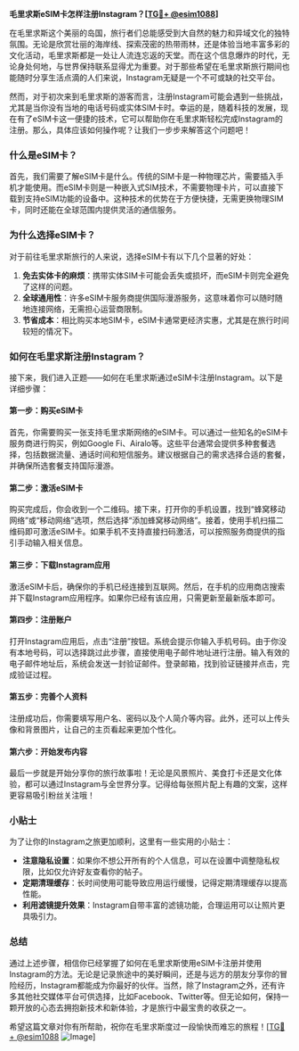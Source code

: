 **毛里求斯eSIM卡怎样注册Instagram？[[TG💪+ @esim1088](https://t.me/s/esim1088)]**

在毛里求斯这个美丽的岛国，旅行者们总能感受到大自然的魅力和异域文化的独特氛围。无论是欣赏壮丽的海岸线、探索茂密的热带雨林，还是体验当地丰富多彩的文化活动，毛里求斯都是一处让人流连忘返的天堂。而在这个信息爆炸的时代，无论身处何地，与世界保持联系显得尤为重要。对于那些希望在毛里求斯旅行期间也能随时分享生活点滴的人们来说，Instagram无疑是一个不可或缺的社交平台。

然而，对于初次来到毛里求斯的游客而言，注册Instagram可能会遇到一些挑战，尤其是当你没有当地的电话号码或实体SIM卡时。幸运的是，随着科技的发展，现在有了eSIM卡这一便捷的技术，它可以帮助你在毛里求斯轻松完成Instagram的注册。那么，具体应该如何操作呢？让我们一步步来解答这个问题吧！

### **什么是eSIM卡？**
首先，我们需要了解eSIM卡是什么。传统的SIM卡是一种物理芯片，需要插入手机才能使用。而eSIM卡则是一种嵌入式SIM技术，不需要物理卡片，可以直接下载到支持eSIM功能的设备中。这种技术的优势在于方便快捷，无需更换物理SIM卡，同时还能在全球范围内提供灵活的通信服务。

### **为什么选择eSIM卡？**
对于前往毛里求斯旅行的人来说，选择eSIM卡有以下几个显著的好处：
1. **免去实体卡的麻烦**：携带实体SIM卡可能会丢失或损坏，而eSIM卡则完全避免了这样的问题。
2. **全球通用性**：许多eSIM卡服务商提供国际漫游服务，这意味着你可以随时随地连接网络，无需担心运营商限制。
3. **节省成本**：相比购买本地SIM卡，eSIM卡通常更经济实惠，尤其是在旅行时间较短的情况下。

### **如何在毛里求斯注册Instagram？**
接下来，我们进入正题——如何在毛里求斯通过eSIM卡注册Instagram。以下是详细步骤：

#### **第一步：购买eSIM卡**
首先，你需要购买一张支持毛里求斯网络的eSIM卡。可以通过一些知名的eSIM卡服务商进行购买，例如Google Fi、Airalo等。这些平台通常会提供多种套餐选择，包括数据流量、通话时间和短信服务。建议根据自己的需求选择合适的套餐，并确保所选套餐支持国际漫游。

#### **第二步：激活eSIM卡**
购买完成后，你会收到一个二维码。接下来，打开你的手机设置，找到“蜂窝移动网络”或“移动网络”选项，然后选择“添加蜂窝移动网络”。接着，使用手机扫描二维码即可激活eSIM卡。如果手机不支持直接扫码激活，可以按照服务商提供的指引手动输入相关信息。

#### **第三步：下载Instagram应用**
激活eSIM卡后，确保你的手机已经连接到互联网。然后，在手机的应用商店搜索并下载Instagram应用程序。如果你已经有该应用，只需更新至最新版本即可。

#### **第四步：注册账户**
打开Instagram应用后，点击“注册”按钮。系统会提示你输入手机号码。由于你没有本地号码，可以选择跳过此步骤，直接使用电子邮件地址进行注册。输入有效的电子邮件地址后，系统会发送一封验证邮件。登录邮箱，找到验证链接并点击，完成验证过程。

#### **第五步：完善个人资料**
注册成功后，你需要填写用户名、密码以及个人简介等内容。此外，还可以上传头像和背景图片，让自己的主页看起来更加个性化。

#### **第六步：开始发布内容**
最后一步就是开始分享你的旅行故事啦！无论是风景照片、美食打卡还是文化体验，都可以通过Instagram与全世界分享。记得给每张照片配上有趣的文案，这样更容易吸引粉丝关注哦！

### **小贴士**
为了让你的Instagram之旅更加顺利，这里有一些实用的小贴士：
- **注意隐私设置**：如果你不想公开所有的个人信息，可以在设置中调整隐私权限，比如仅允许好友查看你的帖子。
- **定期清理缓存**：长时间使用可能导致应用运行缓慢，记得定期清理缓存以提高性能。
- **利用滤镜提升效果**：Instagram自带丰富的滤镜功能，合理运用可以让照片更具吸引力。

### **总结**
通过上述步骤，相信你已经掌握了如何在毛里求斯使用eSIM卡注册并使用Instagram的方法。无论是记录旅途中的美好瞬间，还是与远方的朋友分享你的冒险经历，Instagram都能成为你最好的伙伴。当然，除了Instagram之外，还有许多其他社交媒体平台可供选择，比如Facebook、Twitter等。但无论如何，保持一颗开放的心态去拥抱新技术和新体验，才是旅行中最宝贵的收获之一。

希望这篇文章对你有所帮助，祝你在毛里求斯度过一段愉快而难忘的旅程！[[TG💪+ @esim1088](https://t.me/s/esim1088) ![Image](https://i.postimg.cc/4NQfJmqS/Snipaste-2025-05-13-00-14-12.png)]